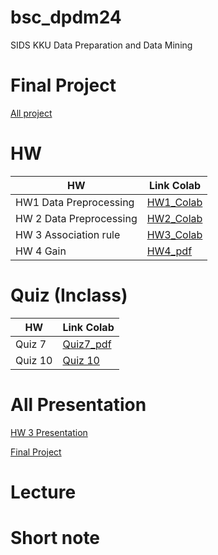 # bsc_dpdm24
SIDS KKU Data Preparation and Data Mining

# Final Project 
[All project](Final_project)

# HW

  | **HW**     | **Link Colab** |
  |-----------|-----------------|
  | HW1 Data Preprocessing  |[HW1_Colab](Data_Preprocessing.ipynb)|
  | HW 2 Data Preprocessing |[HW2_Colab](Data_Preprocessing.ipynb)|
  | HW 3 Association rule |[HW3_Colab](HW3_BSC_DPDM.ipynb)|
  | HW 4 Gain |[HW4_pdf](HW4.pdf)|

# Quiz (Inclass)

  | **HW**     | **Link Colab** |
  |-----------|-----------------|
  | Quiz 7  |[Quiz7_pdf](Quiz7.pdf)|
  | Quiz 10 |[Quiz 10](Quiz10.pdf)|
  
# All Presentation

[HW 3 Presentation ](https://www.canva.com/design/DAGhWP8L8M0/a3ZgALv1k4_Nn7QYv6nDBw/view?utm_content=DAGhWP8L8M0&utm_campaign=designshare&utm_medium=link2&utm_source=uniquelinks&utlId=h4f5ef4d591)

[Final Project](https://www.canva.com/design/DAGhWGHlElQ/lcBYgmXkv3ZT8o8Juko5ww/view?utm_content=DAGhWGHlElQ&utm_campaign=designshare&utm_medium=link2&utm_source=uniquelinks&utlId=h6357eb6696)

# Lecture

# Short note

